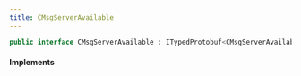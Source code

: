 ```yaml
---
title: CMsgServerAvailable
---
```


```csharp
public interface CMsgServerAvailable : ITypedProtobuf<CMsgServerAvailable>, INativeHandle
```

#### Implements

